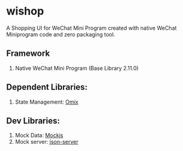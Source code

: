 # wishop
A Shopping UI for WeChat Mini Program
created with native WeChat Miniprogram code and zero packaging tool.

## Framework
1. Native WeChat Mini Program (Base Library 2.11.0)

## Dependent Libraries:
1. State Management: [Omix](https://github.com/Tencent/omi/tree/master/packages/omix)

## Dev Libraries:
1. Mock Data: [Mockjs](https://github.com/nuysoft/Mock)
2. Mock server: [json-server](https://github.com/typicode/json-server)
